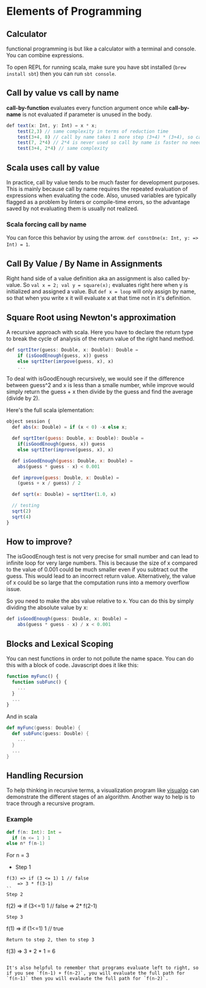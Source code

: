 
# Elements of Programming

## Calculator

functional programming is but like a calculator with a terminal and console. You can combine expressions.

To open REPL for running scala, make sure you have sbt installed (`brew install sbt`) then you can run `sbt console`.

## Call by value vs call by name

**call-by-function** evaluates every function argument once while **call-by-name** is not evaluated if parameter is unused in the body.

```javascript
def text(x: Int, y: Int) = x * x;
    test(2,3) // same complexity in terms of reduction time
    test(3+4, 8) // call by name takes 1 more step (3+4) * (3+4), so call by value is faster test(7,8) -> 7*7
    test(7, 2*4) // 2*4 is never used so call by name is faster no need to evaluate second argumnet
    test(3+4, 2*4) // same complexity
```

## Scala uses call by value
In practice, call by value tends to be much faster for development purposes. This is mainly because call by name requires the repeated evaluation of expressions when evaluating the code. Also, unused variables are typically flagged as a problem by linters or compile-time errors, so the advantage saved by not evaluating them is usually not realized.

### Scala forcing call by name
You can force this behavior by using the arrow. `def constOne(x: Int, y: => Int) = 1`.

## Call By Value  / By Name in Assignments
Right hand side of a value definition aka an assignment is also called by-value. So `val x = 2; val y = square(x);` evaluates right here when y is initialized and assigned a value. But `def x = loop` will only assign by name, so that when you write x it will evaluate x at that time not in it's definition.

## Square Root using Newton's approximation

A recursive approach with scala. Here you have to declare the return type to break the cycle of analysis of the return value of the right hand method.

```javascript
def sqrtIter(guess: Double, x: Double): Double =
    if (isGoodEnough(guess, x)) guess
    else sqrtIter(imrpove(guess, x), x)
    ...
```

To deal with isGoodEnough recursively, we would see if the difference between guess^2 and x is less than a smalle number, while improve would simply return the guess + x then divide by the guess and find the average (divide by 2).

Here's the full scala iplementation:

```javascript
object session {
  def abs(x: Double) = if (x < 0) -x else x;

  def sqrtIter(guess: Double, x: Double): Double =
    if(isGoodEnough(guess, x)) guess
    else sqrtIter(improve(guess, x), x)

  def isGoodEnough(guess: Double, x: Double) =
    abs(guess * guess - x) < 0.001

  def improve(guess: Double, x: Double) =
    (guess + x / guess) / 2

  def sqrt(x: Double) = sqrtIter(1.0, x)

  // testing
  sqrt(2)
  sqrt(4)
}
```

## How to improve? 
The isGoodEnough test is not very precise for small number and can lead to infinite loop for very large numbers. This is because the size of x compared to the value of 0.001 could be much smaller even if you subtract out the guess. This would lead to an incorrect return value. Alternatively, the value of x could be so large that the computation runs into a memory overflow issue.

So you need to make the abs value relative to x. You can do this by simply dividing the absolute value by x: 
```javascript
def isGoodEnough(guess: Double, x: Double) =
    abs(guess * guess - x) / x < 0.001
```

## Blocks and Lexical Scoping
You can nest functions in order to not pollute the name space. You can do this with a block of code. Javascript does it like this:
```javascript
function myFunc() {
  function subFunc() {
    ...
  }
  ...
}
```

And in scala
```scala
def myFunc(guess: Double) {
  def subFunc(guess: Double) {
    ...
  }
  ...
}
```

## Handling Recursion
To help thinking in recursive terms, a visualization program like [visualgo](https://visualgo.net/recursion) can demonstrate the different stages of an algorithm. Another way to help is to trace through a recursive program.

### Example
```scala
def f(n: Int): Int =
  if (n <= 1 ) 1
else n* f(n-1)
```
For n = 3
- Step 1
```
f(3) => if (3 <= 1) 1 // false
    => 3 * f(3-1)
``
Step 2
```
f(2) => if (3<=1) 1 // false
    => 2* f(2-1)
```
Step 3
```
f(1) => if (1<=1) 1 // true
```
Return to step 2, then to step 3
```
f(3) => 3 * 2 * 1 = 6
```

It's also helpful to remember that programs evaluate left to right, so if you see `f(n-1) + f(n-2)`, you will evaluate the full path for `f(n-1)` then you will evalaute the full path for `f(n-2)`.